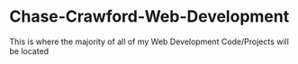 # Chase-Crawford-Web-Development
This is where the majority of all of my Web Development Code/Projects will be located
